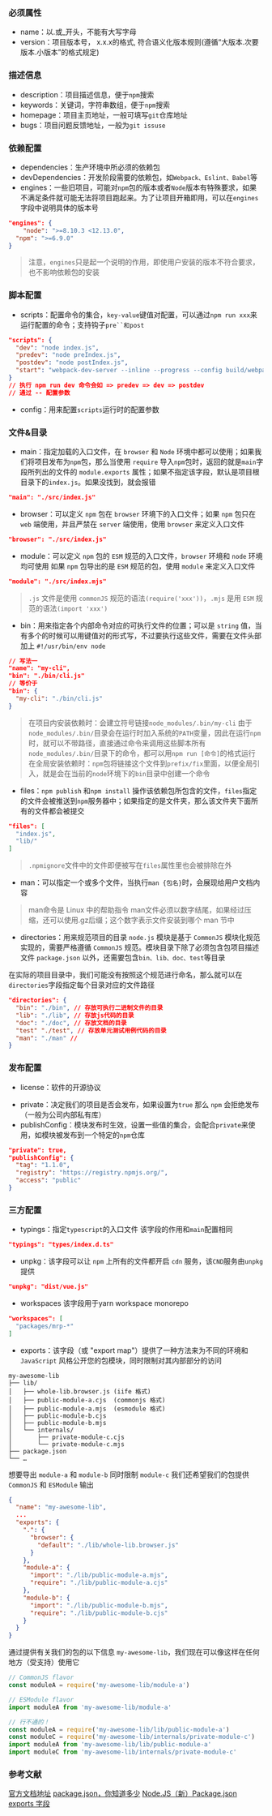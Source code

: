### 必须属性
- name：以.或_开头，不能有大写字母
- version：项目版本号， x.x.x的格式, 符合语义化版本规则(遵循“大版本.次要版本.小版本”的格式规定)

### 描述信息
- description：项目描述信息，便于`npm`搜索
- keywords：关键词，字符串数组，便于`npm`搜索
- homepage：项目主页地址，一般可填写`git`仓库地址
- bugs：项目问题反馈地址，一般为`git issuse`

### 依赖配置
- dependencies：生产环境中所必须的依赖包
- devDependencies：开发阶段需要的依赖包，如`Webpack、Eslint、Babel`等
- engines：一些旧项目，可能对`npm`包的版本或者`Node`版本有特殊要求，如果不满足条件就可能无法将项目跑起来。为了让项目开箱即用，可以在`engines`字段中说明具体的版本号
```json
"engines": {
	"node": ">=8.10.3 <12.13.0",
  "npm": ">=6.9.0"
}
```
> 注意，`engines`只是起一个说明的作用，即使用户安装的版本不符合要求，也不影响依赖包的安装

### 脚本配置
- scripts：配置命令的集合，`key-value`键值对配置，可以通过`npm run xxx`来运行配置的命令；支持钩子`pre``和post`

```json
"scripts": {
  "dev": "node index.js",
  "predev": "node preIndex.js",
  "postdev": "node postIndex.js",
  "start": "webpack-dev-server --inline --progress --config build/webpack.dev.conf.js",
}
// 执行 npm run dev 命令会如 => predev => dev => postdev
// 通过 -- 配置参数
```
- config：用来配置`scripts`运行时的配置参数

### 文件&目录
* main：指定加载的入口文件，在 `browser` 和 `Node` 环境中都可以使用；如果我们将项目发布为`npm`包，那么当使用 `require` 导入`npm`包时，返回的就是`main`字段所列出的文件的 `module.exports` 属性；如果不指定该字段，默认是项目根目录下的`index.js`。如果没找到，就会报错
```json
"main": "./src/index.js"
```

- browser：可以定义 `npm` 包在 `browser` 环境下的入口文件；如果 `npm` 包只在 `web` 端使用，并且严禁在 `server` 端使用，使用 `browser` 来定义入口文件
```json
"browser": "./src/index.js" 
```


* module：可以定义 `npm` 包的 `ESM` 规范的入口文件，`browser` 环境和 `node` 环境均可使用 如果 `npm` 包导出的是 `ESM` 规范的包，使用 `module` 来定义入口文件
```json
"module": "./src/index.mjs"
```
> `.js` 文件是使用 `commonJS` 规范的语法`(require('xxx'))`，`.mjs` 是用 `ESM` 规范的语法`(import 'xxx')`


* bin：用来指定各个内部命令对应的可执行文件的位置；可以是 `string` 值，当有多个的时候可以用键值对的形式写，不过要执行这些文件，需要在文件头部加上 `#!/usr/bin/env node`
```json
// 写法一
"name": "my-cli",
"bin": "./bin/cli.js"
// 等价于
"bin": {
  "my-cli": "./bin/cli.js"
}
```
> 在项目内安装依赖时：会建立符号链接`node_modules/.bin/my-cli` 由于`node_modules/.bin/`目录会在运行时加入系统的`PATH`变量，因此在运行`npm`时，就可以不带路径，直接通过命令来调用这些脚本所有`node_modules/.bin/`目录下的命令，都可以用`npm run [命令]`的格式运行
> 在全局安装依赖时：`npm`包将链接这个文件到`prefix/fix`里面，以便全局引入，就是会在当前的`node`环境下的`bin`目录中创建一个命令


* files：`npm publish` 和`npm install` 操作该依赖包所包含的文件，`files`指定的文件会被推送到`npm`服务器中；如果指定的是文件夹，那么该文件夹下面所有的文件都会被提交
```json
"files": [
  "index.js",
  "lib/"
]
```
> `.npmignore`文件中的文件即便被写在`files`属性里也会被排除在外

- man：可以指定一个或多个文件，当执行`man {包名}`时，会展现给用户文档内容
> man命令是 Linux 中的帮助指令
> man文件必须以数字结尾，如果经过压缩，还可以使用.gz后缀；这个数字表示文件安装到哪个 man 节中


- directories：用来规范项目的目录 `node.js` 模块是基于 `CommonJS` 模块化规范实现的，需要严格遵循 `CommonJS` 规范。模块目录下除了必须包含包项目描述文件 `package.json` 以外，还需要包含`bin、lib、doc、test`等目录

在实际的项目目录中，我们可能没有按照这个规范进行命名，那么就可以在`directories`字段指定每个目录对应的文件路径
```json
"directories": {
  "bin": "./bin", // 存放可执行二进制文件的目录
  "lib": "./lib", // 存放js代码的目录
  "doc": "./doc", // 存放文档的目录
  "test" "./test", // 存放单元测试用例代码的目录
  "man": "./man" //
}
```

### 发布配置
- license：软件的开源协议
* private：决定我们的项目是否会发布，如果设置为`true` 那么 `npm` 会拒绝发布（一般为公司内部私有库）
* publishConfig：模块发布时生效，设置一些值的集合，会配合`private`来使用，如模块被发布到一个特定的`npm`仓库
```json
"private": true,
"publishConfig": {
  "tag": "1.1.0",
  "registry": "https://registry.npmjs.org/",
  "access": "public"
}
```

### 三方配置
* typings：指定`typescript`的入口文件 该字段的作用和`main`配置相同
```json
"typings": "types/index.d.ts"
```

* unpkg：该字段可以让 `npm` 上所有的文件都开启 `cdn` 服务，该`CND`服务由`unpkg`提供
```json
"unpkg": "dist/vue.js"
```

* workspaces 该字段用于yarn workspace monorepo
```json
"workspaces": [
  "packages/mrp-*"
]
```

* exports：该字段（或 "export map"）提供了一种方法来为不同的环境和 `JavaScript` 风格公开您的包模块，同时限制对其内部部分的访问
```
my-awesome-lib
├── lib/
│   ├── whole-lib.browser.js (iife 格式)
│   ├── public-module-a.cjs  (commonjs 格式)
│   ├── public-module-a.mjs  (esmodule 格式)
│   ├── public-module-b.cjs
│   ├── public-module-b.mjs
│   └── internals/
│       ├── private-module-c.cjs
│       └── private-module-c.mjs
├── package.json
└── …
```
想要导出 `module-a` 和 `module-b` 同时限制 `module-c` 我们还希望我们的包提供 `CommonJS` 和 `ESModule` 输出

```json
{
  "name": "my-awesome-lib",
  ...
  "exports": {
    ".": {
      "browser": {
        "default": "./lib/whole-lib.browser.js"
      }
    },
    "module-a": {
      "import": "./lib/public-module-a.mjs",
      "require": "./lib/public-module-a.cjs"
    },
    "module-b": {
      "import": "./lib/public-module-b.mjs",
      "require": "./lib/public-module-b.cjs"
    }
  }
}

```

通过提供有关我们的包的以下信息 `my-awesome-lib`，我们现在可以像这样在任何地方（受支持）使用它

```js
// CommonJS flavor
const moduleA = require('my-awesome-lib/module-a')

// ESModule flavor
import moduleA from 'my-awesome-lib/module-a'

// 行不通的！
const moduleA = require('my-awesome-lib/lib/public-module-a')
const moduleC = require('my-awesome-lib/internals/private-module-c')
import moduleA from 'my-awesome-lib/lib/public-module-a'
import moduleC from 'my-awesome-lib/internals/private-module-c'
```

### 参考文献

[官方文档地址](https://docs.npmjs.com/cli/v8/configuring-npm/package-json)
[package.json，你知道多少](https://juejin.cn/post/7023539063424548872#heading-12)
[Node.JS（新）Package.json exports 字段](https://www.cnblogs.com/taohuaya/p/15573719.html)
